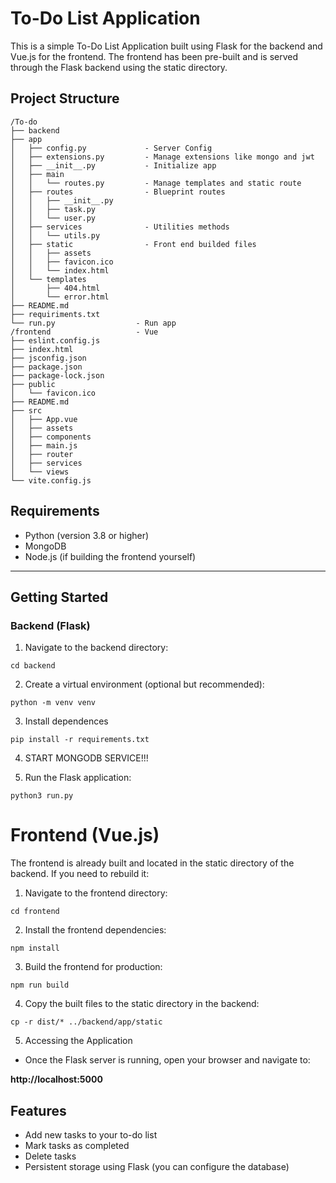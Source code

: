 # To-Do List Application
This is a simple To-Do List Application built using Flask for the backend and Vue.js for the frontend. The frontend has been pre-built and is served through the Flask backend using the static directory.

## Project Structure

```
/To-do
├── backend
├── app
│   ├── config.py             - Server Config
│   ├── extensions.py         - Manage extensions like mongo and jwt
│   ├── __init__.py           - Initialize app
│   ├── main
│   │   └── routes.py         - Manage templates and static route
│   ├── routes                - Blueprint routes
│   │   ├── __init__.py
│   │   ├── task.py
│   │   └── user.py
│   ├── services              - Utilities methods
│   │   └── utils.py
│   ├── static                - Front end builded files
│   │   ├── assets
│   │   ├── favicon.ico
│   │   └── index.html
│   └── templates            
│       ├── 404.html
│       └── error.html
├── README.md
├── requiriments.txt
└── run.py                  - Run app
/frontend                   - Vue 
├── eslint.config.js
├── index.html
├── jsconfig.json
├── package.json
├── package-lock.json
├── public
│   └── favicon.ico
├── README.md
├── src
│   ├── App.vue
│   ├── assets
│   ├── components
│   ├── main.js
│   ├── router
│   ├── services
│   └── views
└── vite.config.js
```
## Requirements
- Python (version 3.8 or higher)
- MongoDB
- Node.js (if building the frontend yourself)

---

## Getting Started
### Backend (Flask)
1. Navigate to the backend directory:

```
cd backend  
```
2. Create a virtual environment (optional but recommended):

```
python -m venv venv  
```

3. Install dependences
```
pip install -r requirements.txt  
```
4.  START MONGODB SERVICE!!!

5. Run the Flask application:

```
python3 run.py 
```

# Frontend (Vue.js)
The frontend is already built and located in the static directory of the backend. If you need to rebuild it:

1. Navigate to the frontend directory:

```
cd frontend  
```
2. Install the frontend dependencies:
```
npm install  
```
3. Build the frontend for production:

```
npm run build  
```
4. Copy the built files to the static directory in the backend:
```
cp -r dist/* ../backend/app/static  
```
5. Accessing the Application

- Once the Flask server is running, open your browser and navigate to:

**http://localhost:5000**  

## Features
- Add new tasks to your to-do list
- Mark tasks as completed
- Delete tasks
- Persistent storage using Flask (you can configure the database)
